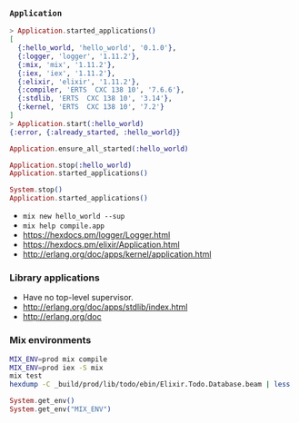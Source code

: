 ### `Application`

```elixir
> Application.started_applications()
[
  {:hello_world, 'hello_world', '0.1.0'},
  {:logger, 'logger', '1.11.2'},
  {:mix, 'mix', '1.11.2'},
  {:iex, 'iex', '1.11.2'},
  {:elixir, 'elixir', '1.11.2'},
  {:compiler, 'ERTS  CXC 138 10', '7.6.6'},
  {:stdlib, 'ERTS  CXC 138 10', '3.14'},
  {:kernel, 'ERTS  CXC 138 10', '7.2'}
]
> Application.start(:hello_world)
{:error, {:already_started, :hello_world}}

Application.ensure_all_started(:hello_world)

Application.stop(:hello_world)
Application.started_applications()

System.stop()
Application.started_applications()
```

- `mix new hello_world --sup`
- `mix help compile.app`
- https://hexdocs.pm/logger/Logger.html
- https://hexdocs.pm/elixir/Application.html
- http://erlang.org/doc/apps/kernel/application.html

### Library applications

- Have no top-level supervisor.
- http://erlang.org/doc/apps/stdlib/index.html
- http://erlang.org/doc

### Mix environments

```bash
MIX_ENV=prod mix compile
MIX_ENV=prod iex -S mix
mix test
hexdump -C _build/prod/lib/todo/ebin/Elixir.Todo.Database.beam | less
```

```elixir
System.get_env()
System.get_env("MIX_ENV")
```

###

```elixir

```

###

```elixir

```
